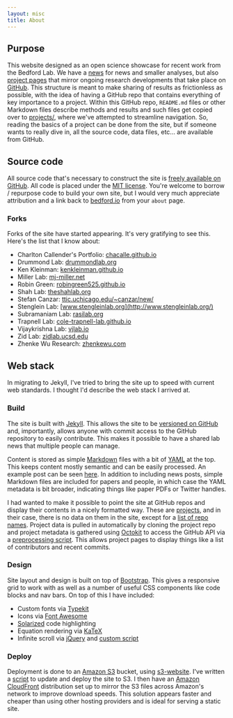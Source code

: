 ```yaml
---
layout: misc
title: About
---
```


## Purpose

This website designed as an open science showcase for recent work from the Bedford Lab.  We have a [news](/news/) for news and smaller analyses, but also [project pages](/projects/) that mirror ongoing research developments that take place on [GitHub](https://github.com/blab).  This structure is meant to make sharing of results as frictionless as possible, with the idea of having a GitHub repo that contains everything of key importance to a project.  Within this GitHub repo, `README.md` files or other Markdown files describe methods and results and such files get copied over to [projects/](/projects/), where we've attempted to streamline navigation.  So, reading the basics of a project can be done from the site, but if someone wants to really dive in, all the source code, data files, etc... are available from GitHub.

## Source code

All source code that's necessary to construct the site is [freely available on GitHub](https://github.com/blab/blotter).  All code is placed under the [MIT license](https://github.com/blab/blotter#license). You're welcome to borrow / repurpose code to build your own site, but I would very much appreciate attribution and a link back to [bedford.io](http://bedford.io) from your `about` page.

### Forks

Forks of the site have started appearing. It's very gratifying to see this. Here's the list that I know about:

 * Charlton Callender's Portfolio: [chacalle.github.io](http://chacalle.github.io/)
 * Drummond Lab: [drummondlab.org](http://drummondlab.org/)
 * Ken Kleinman: [kenkleinman.github.io](http://kenkleinman.github.io/)
 * Miller Lab: [mj-miller.net](http://mj-miller.net/)
 * Robin Green: [robingreen525.github.io](http://robingreen525.github.io/)
 * Shah Lab: [theshahlab.org](http://theshahlab.org/)
 * Stefan Canzar: [ttic.uchicago.edu/~canzar/new/](http://ttic.uchicago.edu/~canzar/)
 * Stenglein Lab: [www.stengleinlab.org](http://www.stengleinlab.org/)
 * Subramaniam Lab: [rasilab.org](http://rasilab.org/) 
 * Trapnell Lab: [cole-trapnell-lab.github.io](http://cole-trapnell-lab.github.io/) 
 * Vijaykrishna Lab: [vjlab.io](http://vjlab.io/)
 * Zid Lab: [zidlab.ucsd.edu](http://zidlab.ucsd.edu/)
 * Zhenke Wu Research: [zhenkewu.com](http://zhenkewu.com/)

## Web stack

In migrating to Jekyll, I've tried to bring the site up to speed with current web standards.  I thought I'd describe the web stack I arrived at.

### Build

The site is built with [Jekyll](http://jekyllrb.com/).  This allows the site to be [versioned on GitHub](https://github.com/blab/blotter/commits/master) and, importantly, allows anyone with commit access to the GitHub repository to easily contribute.  This makes it possible to have a shared lab news that multiple people can manage.

Content is stored as simple [Markdown](http://daringfireball.net/projects/markdown/) files with a bit of [YAML](http://yaml.org/) at the top.  This keeps content mostly semantic and can be easily processed.  An example post can be seen [here](https://github.com/blab/blotter/blob/master/news/_posts/2012-02-20-github-of-science.md).  In addition to including news posts, simple Markdown files are included for papers and people, in which case the YAML metadata is bit broader, indicating things like paper PDFs or Twitter handles.

I had wanted to make it possible to point the site at GitHub repos and display their contents in a nicely formatted way.  These are [projects](/projects/), and in their case, there is no data on them in the site, except for a [list of repo names](https://github.com/blab/blotter/blob/master/_config.yml).  Project data is pulled in automatically by cloning the project repo and project metadata is gathered using [Octokit](http://octokit.github.io/octokit.rb/) to access the GitHub API via a [preprocessing script](https://github.com/blab/blotter/blob/master/_scripts/generate-project-data.rb).  This allows project pages to display things like a list of contributors and recent commits.

### Design

Site layout and design is built on top of [Bootstrap](http://getbootstrap.com/).  This gives a responsive grid to work with as well as a number of useful CSS components like code blocks and nav bars.  On top of this I have included:

* Custom fonts via [Typekit](http://typekit.com/)
* Icons via [Font Awesome](http://fontawesome.io/)
* [Solarized](http://ethanschoonover.com/solarized) code highlighting
* Equation rendering via [KaTeX](http://khan.github.io/KaTeX/)
* Infinite scroll via [jQuery](https://jquery.com/) and [custom script](https://github.com/blab/blotter/blob/master/js/infinite-scroll.js)

### Deploy

Deployment is done to an [Amazon S3](http://aws.amazon.com/s3/) bucket, using [s3-website](https://github.com/laurilehmijoki/s3_website). I've written a [script](https://github.com/blab/blotter-deploy) to update and deploy the site to S3.  I then have an [Amazon CloudFront](http://aws.amazon.com/cloudfront/) distribution set up to mirror the S3 files across Amazon's network to improve download speeds.  This solution appears faster and cheaper than using other hosting providers and is ideal for serving a static site.
